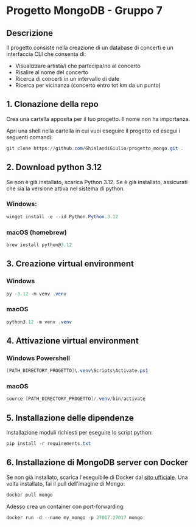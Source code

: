# Progetto MongoDB - Gruppo 7
## Descrizione
Il progetto consiste nella creazione di un database di concerti e un interfaccia CLI che consenta di:
- Visualizzare artista/i che partecipa/no al concerto
- Risalire al nome del concerto
- Ricerca di concerti in un intervallo di date
- Ricerca per vicinanza (concerto entro tot km da un punto)

## 1. Clonazione della repo 
Crea una cartella apposita per il tuo progetto. Il nome non ha importanza.

Apri una shell nella cartella in cui vuoi eseguire il progetto ed esegui i seguenti comandi:
``` powershell
git clone https://github.com/GhislandiGiulio/progetto_mongo.git .
``` 


## 2. Download python 3.12
Se non è già installato, scarica Python 3.12. Se è già installato, assicurati che sia la versione attiva nel sistema di python.
### Windows:
```powershell
winget install -e --id Python.Python.3.12
```

### macOS (homebrew)
```powershell
brew install python@3.12
```

## 3. Creazione virtual environment

### Windows
```powershell
py -3.12 -m venv .venv
``` 

### macOS
``` powershell
python3.12 -m venv .venv
``` 

## 4. Attivazione virtual environment
### Windows Powershell
``` powershell
[PATH_DIRECTORY_PROGETTO]\.venv\Scripts\Activate.ps1
``` 
### macOS
``` powershell
source [PATH_DIRECTORY_PROGETTO]/.venv/bin/activate
``` 


## 5. Installazione delle dipendenze
Installazione moduli richiesti per eseguire lo script python:
``` powershell
pip install -r requirements.txt
```

## 6. Installazione di MongoDB server con Docker
Se non già installato, scarica l'eseguibile di Docker dal [sito ufficiale](https://www.docker.com/products/docker-desktop/).
Una volta installato, fai il pull dell'imagine di Mongo:
``` powershell
docker pull mongo 
```
Adesso crea un container con port-forwarding:
``` powershell
docker run -d --name my_mongo -p 27017:27017 mongo
```